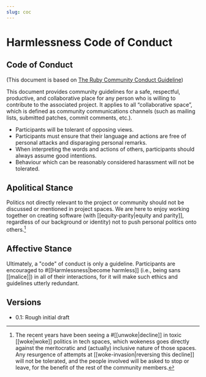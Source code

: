 ```yaml
---
slug: coc
---
```


# Harmlessness Code of Conduct

## Code of Conduct

(This document is based on [The Ruby Community Conduct Guideline](https://www.ruby-lang.org/en/conduct/))

This document provides community guidelines for a safe, respectful, productive, and collaborative place for any person who is willing to contribute to the associated project. It applies to all “collaborative space”, which is defined as community communications channels (such as mailing lists, submitted patches, commit comments, etc.).

- Participants will be tolerant of opposing views.
- Participants must ensure that their language and actions are free of personal attacks and disparaging personal remarks.
- When interpreting the words and actions of others, participants should always assume good intentions.
- Behaviour which can be reasonably considered harassment will not be tolerated.

## Apolitical Stance

Politics not directly relevant to the project or community should not be discussed or mentioned in project spaces. We are here to enjoy working together on creating software (with [[equity-parity|equity and parity]], regardless of our background or identity) not to push personal politics onto others.[^1]


## Affective Stance

Ultimately, a "code" of conduct is only a guideline. Participants are encouraged to #[[Harmlessness|become harmless]] (i.e., being sans [[malice]]) in all of their interactions, for it will make such ethics and guidelines utterly redundant.

## Versions

- 0.1: Rough initial draft


[^1]: The recent years have been seeing a #[[unwoke|decline]] in toxic [[woke|woke]] politics in tech spaces, which wokeness goes directly against the meritocratic and (actually[^2]) inclusive nature of those spaces. Any resurgence of attempts at [[woke-invasion|reversing this decline]] will not be tolerated, and the people involved will be asked to stop or leave, for the benefit of the rest of the community members.

[^2]: *actually*, as opposed to being a virtue signal or a [[Luxury beliefs|luxury belief]] only.

